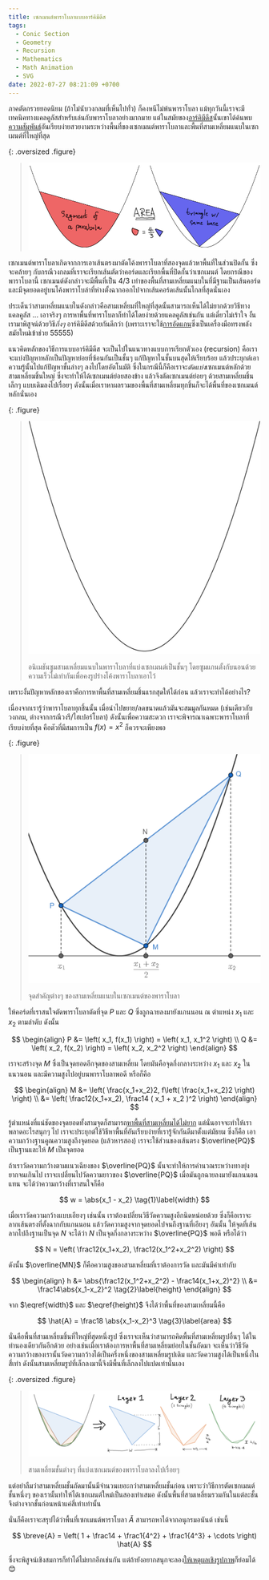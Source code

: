 ```yaml
---
title: เซกเมนต์พาราโบลาแบบอาร์คิมีดีส
tags:
  - Conic Section
  - Geometry
  - Recursion
  - Mathematics
  - Math Animation
  - SVG
date: 2022-07-27 08:21:09 +0700
---
```


ภาคตัดกรวยยอดนิยม (ถ้าไม่นับวงกลมที่เห็นไปทั่ว) ก็คงหนีไม่พ้นพาราโบลา แม้ทุกวันนี้เราจะมีเทคนิคทางแคลคูลัสสำหรับเล่นกับพาราโบลาอย่างมากมาย แต่ในสมัยของ[อาร์คิมีดีส][archimedes]นั้นเขาได้ค้นพบ[ความสัมพันธ์][treatise]อันเรียบง่ายสวยงามระหว่างพื้นที่ของเซกเมนต์พาราโบลาและพื้นที่สามเหลี่ยมแนบในเซกเมนต์ที่ใหญ่ที่สุด

{: .oversized .figure}
> ![](/images/math/parabola-area/summary-hook.png)

เซกเมนต์พาราโบลาเกิดจากการเอาเส้นตรงมาตัดโค้งพาราโบลาที่สองจุดแล้วหาพื้นที่ในส่วนปิดกั้น ซึ่งจะคล้ายๆ กับกรณีวงกลมที่เราจะเรียกเส้นตัดว่าคอร์ดและเรียกพื้นที่ปิดกั้นว่าเซกเมนต์ โดยกรณีของพาราโบลานี้ เซกเมนต์ดังกล่าวจะมีพื้นที่เป็น $4/3$ เท่าของพื้นที่สามเหลี่ยมแนบในที่มีฐานเป็นเส้นคอร์ด และมีจุดยอดอยู่บนโค้งพาราโบล่าที่ห่างตั้งฉากออกไปจากเส้นคอร์ดเส้นนั้นไกลที่สุดนั่นเอง

ประเด็นว่าสามเหลี่ยมแนบในดังกล่าวคือสามเหลี่ยมที่ใหญ่ที่สุดนั้นสามารถเห็นได้ไม่ยากด้วยวิธีทางแคลคูลัส ... เอาจริงๆ การหาพื้นที่พาราโบลาก็ทำได้โดยง่ายด้วยแคลคูลัสเช่นกัน แต่เดี๋ยวไม่เร้าใจ งั้นเรามาพิสูจน์ด้วยวิธี*กึ่งๆ* อาร์คิมีดีสด้วยกันดีกว่า (เพราะเราจะใช้[การอัดแกน][cartesian coordinate]ซึ่งเป็นเครื่องมือทรงพลังสมัยใหม่เข้าช่วย 55555)

แนวคิดหลักของวิธีการแบบอาร์คิมีดีส จะเป็นไปในแนวทางแบบการเรียกตัวเอง (recursion) คือเราจะแบ่งปัญหาหลักเป็นปัญหาย่อยที่ซ้อนกันเป็นชั้นๆ แก้ปัญหาในชั้นบนสุดให้เรียบร้อย แล้วประยุกต์เอาความรู้นั้นไปแก้ปัญหาชั้นล่างๆ ลงไปโดยอัตโนมัติ ซึ่งในกรณีนี้ก็คือเราจะ*ตัดแบ่ง*เซกเมนต์หลักด้วยสามเหลี่ยมชิ้นใหญ่ ซึ่งจะทำให้ได้เซกเมนต์ย่อยสองข้าง แล้วจึงตัดเซกเมนต์ย่อยๆ ด้วยสามเหลี่ยมชิ้นเล็กๆ แบบเดิมลงไปเรื่อยๆ ดังนั้นเมื่อเราหาผลรวมของพื้นที่สามเหลี่ยมทุกชิ้นก็จะได้พื้นที่ของเซกเมนต์หลักนั่นเอง

{: .figure}
> ![](/images/math/parabola-area/zooming-preserve-curve.svg)
>
> อนิเมชันซูมสามเหลี่ยมแนบในพาราโบลาที่แบ่งเซกเมนต์เป็นชั้นๆ โดยซูมแกนตั้งกับนอนด้วยความเร็วไม่เท่ากันเพื่อคงรูปร่างโค้งพาราโบลาเอาไว้

เพราะงั้นปัญหาหลักของเราคือการหาพื้นที่สามเหลี่ยมชิ้นแรกสุดให้ได้ก่อน แล้วเราจะทำได้อย่างไร?

เนื่องจากเรารู้ว่าพาราโบลาทุกชิ้นนั้น เมื่อนำไปขยาย/ลดขนาดแล้วมันจะสมมูลกันหมด (เช่นเดียวกับวงกลม, ต่างจากกรณีวงรี/ไฮเปอร์โบลา) ดังนั้นเพื่อความสะดวก เราจะพิจารณาเฉพาะพาราโบลาที่เรียบง่ายที่สุด คือตัวที่มีสมการเป็น $f(x) = x^2$ ก็ควรจะเพียงพอ

{: .figure}
> ![](/images/math/parabola-area/first-triangle.png)
>
> จุดสำคัญต่างๆ ของสามเหลี่ยมแนบในเซกเมนต์ของพาราโบลา

ให้คอร์ดที่เราสนใจตัดพาราโบลาตัดที่จุด $P$ และ $Q$ ซึ่งถูกฉายลงมายังแกนนอน ณ ตำแหน่ง $x_1$ และ $x_2$ ตามลำดับ ดังนั้น

$$
\begin{align}
P &= \left( x_1, f(x_1) \right) = \left( x_1, x_1^2 \right) \\
Q &= \left( x_2, f(x_2) \right) = \left( x_2, x_2^2 \right)
\end{align}
$$

เราจะสร้างจุด $M$ ซึ่งเป็นจุดยอดอีกจุดของสามเหลี่ยม โดยมันคือจุดกึ่งกลางระหว่าง $x_1$ และ $x_2$ ในแนวนอน และมีความสูงไปอยู่บนพาราโบลาพอดี หรือก็คือ

$$
\begin{align}
M &= \left( \frac{x_1+x_2}2, f\left( \frac{x_1+x_2}2 \right) \right) \\
  &= \left( \frac12(x_1+x_2), \frac14 ( x_1 + x_2 )^2 \right)
\end{align}
$$

รู้ตำแหน่งที่แน่ชัดของจุดยอดทั้งสามจุดก็สามารถ[หาพื้นที่สามเหลี่ยมได้ไม่ยาก][shoelace formula] แต่นั่นอาจจะทำให้เราพลาดอะไรสนุกๆ ไป เราจะประยุกต์ใช้วิธีหาพื้นที่อันเรียบง่ายที่เรารู้จักกันดีมาตั้งแต่มัธยม ซึ่งก็คือ เอาความกว้างฐานคูณความสูงถึงจุดยอด (แล้วหารสอง) เราจะใช้ส่วนของเส้นตรง $\overline{PQ}$ เป็นฐานและให้ $M$ เป็นจุดยอด

ถ้าเราวัดความกว้างตามแนวเฉียงของ $\overline{PQ}$ นั้นจะทำให้การคำนวณระหว่างทางยุ่งยากจนเกินไป เราจะเปลี่ยนไปวัดความยาวของ $\overline{PQ}$ เมื่อมันถูกฉายลงมายังแกนนอนแทน จะได้ว่าความกว้างที่เราสนใจก็คือ

$$
w = \abs{x_1 - x_2}
\tag{1}\label{width}
$$

เมื่อเราวัดความกว้างแบบเอียงๆ เช่นนั้น เราต้องเปลี่ยนวิธีวัดความสูงอีกนิดหน่อยด้วย ซึ่งก็คือเราจะลากเส้นตรงที่ตั้งฉากกับแกนนอน แล้ววัดความสูงจากจุดยอดไปจนถึงฐานที่เอียงๆ อันนั้น ให้จุดที่เส้นลากไปถึงฐานเป็นจุด $N$ จะได้ว่า $N$ เป็นจุดกึ่งกลางระหว่าง $\overline{PQ}$ พอดี หรือได้ว่า

$$
N = \left( \frac12(x_1+x_2), \frac12(x_1^2+x_2^2) \right)
$$

ดังนั้น $\overline{MN}$ ก็คือความสูงของสามเหลี่ยมที่เราต้องการวัด และมันมีค่าเท่ากับ

$$
\begin{align}
h &= \abs{\frac12(x_1^2+x_2^2) - \frac14(x_1+x_2)^2} \\
  &= \frac14\abs{x_1-x_2}^2
\tag{2}\label{height}
\end{align}
$$

จาก $\eqref{width}$ และ $\eqref{height}$ จึงได้ว่าพื้นที่ของสามเหลี่ยมนี้คือ

$$
\hat{A} = \frac18 \abs{x_1-x_2}^3
\tag{3}\label{area}
$$

นั่นคือพื้นที่สามเหลี่ยมชิ้นที่ใหญ่ที่สุดหนึ่งรูป ซึ่งเราจะเห็นว่าสามารถคิดพื้นที่สามเหลี่ยมรูปอื่นๆ ได้ในทำนองเดียวกันอีกด้วย อย่างเช่นเมื่อเราต้องการหาพื้นที่สามเหลี่ยมย่อยในชั้นถัดมา จะเห็นว่าวิธีวัดความกว้างของเรานั้นวัดความกว้างได้เป็นครึ่งหนึ่งของสามเหลี่ยมรูปเดิม และวัดความสูงได้เป็นหนึ่งในสี่เท่า ดังนั้นสามเหลี่ยมรูปที่เล็กลงมานี้จึงมีพื้นที่เล็กลงไปแปดเท่านั่นเอง

{: .oversized .figure}
> ![](/images/math/parabola-area/layer-relation.png)
>
> สามเหลี่ยมชั้นต่างๆ ที่แบ่งเซกเมนต์ของพาราโบลาลงไปเรื่อยๆ

แต่อย่าลืมว่าสามเหลี่ยมชั้นถัดมานั้นมีจำนวนเยอะกว่าสามเหลี่ยมชั้นก่อน เพราะว่าวิธีการตัดเซกเมนต์ชั้นหนึ่งๆ ของเรานั้นทำให้ได้เซกเมนต์ใหม่เป็นสองเท่าเสมอ ดังนั้นพื้นที่สามเหลี่ยมรวมกันในแต่ละชั้นจึงต่างจากชั้นก่อนหน้าแค่สี่เท่าเท่านั้น

นั่นก็คือเราจะสรุปได้ว่าพื้นที่เซกเมนต์พาราโบลา $\breve{A}$ สามารถหาได้จากอนุกรมอนันต์ เช่นนี้

$$
\breve{A} = \left( 1 + \frac14 + \frac1{4^2} + \frac1{4^3} + \cdots \right) \hat{A}
$$

ซึ่งจะพิสูจน์เชิงสมการก็ทำได้ไม่ยากอีกเช่นกัน แต่ถ้ายังอยากสนุกจะลอง[ให้เหตุผลเชิงรูปภาพ][proof without words]ก็ย่อมได้ 😊



[archimedes]: //en.wikipedia.org/wiki/Archimedes
[treatise]: //en.wikipedia.org/wiki/Quadrature_of_the_Parabola
[cartesian coordinate]: //en.wikipedia.org/wiki/Cartesian_coordinate_system
[shoelace formula]: //en.wikipedia.org/wiki/Shoelace_formula
[proof without words]: //en.wikipedia.org/wiki/Proof_without_words
